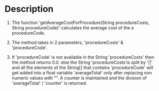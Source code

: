 Description
=======================

1) The function 'getAverageCostForProcedure(String procedureCosts, String procedureCode)' calculates the average cost of the a procedureCode.

2) The method takes in 2 parameters, 'procedureCosts' & 'procedureCode'.

3) If 'procedureCode' is not available in the String 'procedureCosts' then the method returns 0.0.
   else the String 'procedureCosts'is split by '||' and all the elements of the String[] that contains 'procedureCode' will get added into    a float variable 'averageTotal' only after replacing non numeric values with "". A counter is maintained and the division of    'averageTotal' / 'counter' is returned.
